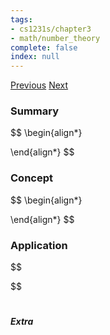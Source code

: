 ```yaml
---
tags:
- cs1231s/chapter3
- math/number_theory
complete: false
index: null
---
```

[Previous](/labyrinth/notes/math/cs1231s/infinite_sets)   [Next](/labyrinth/notes/math/cs1231s/graphs)

### Summary
$$
\begin{align*}

\end{align*}
$$

### Concept
$$
\begin{align*}

\end{align*}
$$

### Application
$$

$$

#

##### Extra

